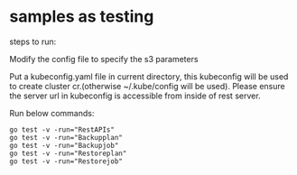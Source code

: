 # samples as testing

steps to run:

Modify the config file to specify the s3 parameters

Put a kubeconfig.yaml file in current directory, this kubeconfig will be used to create cluster cr.(otherwise ~/.kube/config will be used). Please ensure the server url in kubeconfig is accessible from inside of rest server.

Run below commands:
```
go test -v -run="RestAPIs"
go test -v -run="Backupplan"
go test -v -run="Backupjob"
go test -v -run="Restoreplan"
go test -v -run="Restorejob"
```
